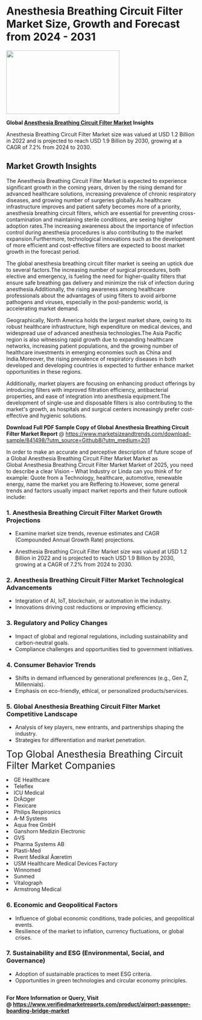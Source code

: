 <H1>Anesthesia Breathing Circuit Filter Market Size, Growth and Forecast from 2024 - 2031</H1><img class="aligncenter size-medium wp-image-584254" src="https://thirdeyenews.in/wp-content/uploads/2024/09/Global-Market-Research-300x168.jpeg" alt="" width="300" height="168" /><p><strong>Global&nbsp;<a href="https://www.marketsizeandtrends.com/download-sample/841498/?utm_source=Github8j?utm_medium=201">Anesthesia Breathing Circuit Filter Market</a> Insights</strong></p><p>Anesthesia Breathing Circuit Filter Market size was valued at USD 1.2 Billion in 2022 and is projected to reach USD 1.9 Billion by 2030, growing at a CAGR of 7.2% from 2024 to 2030.</p><p><h2>Market Growth Insights</h2> <p>The Anesthesia Breathing Circuit Filter Market is expected to experience significant growth in the coming years, driven by the rising demand for advanced healthcare solutions, increasing prevalence of chronic respiratory diseases, and growing number of surgeries globally.As healthcare infrastructure improves and patient safety becomes more of a priority, anesthesia breathing circuit filters, which are essential for preventing cross-contamination and maintaining sterile conditions, are seeing higher adoption rates.The increasing awareness about the importance of infection control during anesthesia procedures is also contributing to the market expansion.Furthermore, technological innovations such as the development of more efficient and cost-effective filters are expected to boost market growth in the forecast period.</p> <p>The global anesthesia breathing circuit filter market is seeing an uptick due to several factors.The increasing number of surgical procedures, both elective and emergency, is fueling the need for higher-quality filters that ensure safe breathing gas delivery and minimize the risk of infection during anesthesia.Additionally, the rising awareness among healthcare professionals about the advantages of using filters to avoid airborne pathogens and viruses, especially in the post-pandemic world, is accelerating market demand.</p> <p>Geographically, North America holds the largest market share, owing to its robust healthcare infrastructure, high expenditure on medical devices, and widespread use of advanced anesthesia technologies.The Asia Pacific region is also witnessing rapid growth due to expanding healthcare networks, increasing patient populations, and the growing number of healthcare investments in emerging economies such as China and India.Moreover, the rising prevalence of respiratory diseases in both developed and developing countries is expected to further enhance market opportunities in these regions.</p> <p>Additionally, market players are focusing on enhancing product offerings by introducing filters with improved filtration efficiency, antibacterial properties, and ease of integration into anesthesia equipment.The development of single-use and disposable filters is also contributing to the market's growth, as hospitals and surgical centers increasingly prefer cost-effective and hygienic solutions.</p> <p><span class=""><strong>Download Full PDF Sample Copy of Global Anesthesia Breathing Circuit Filter Market Report</strong> @ <a href="https://www.marketsizeandtrends.com/download-sample/841498/?utm_source=Github8j?utm_medium=201" target="_blank">https://www.marketsizeandtrends.com/download-sample/841498/?utm_source=Github8j?utm_medium=201</a></span></p><p>In order to make an accurate and perceptive description of future scope of a Global&nbsp;Anesthesia Breathing Circuit Filter Market Market as Global&nbsp;Anesthesia Breathing Circuit Filter Market Market of 2025, you need to describe a clear Vision &ndash; What Industry or Linda can you think of for example: Quote from a Technology, healthcare, automotive, renewable energy, name the market you are Reffering to.However, some general trends and factors usually impact market reports and their future outlook include:</p><h3>1.&nbsp;<strong>Anesthesia Breathing Circuit Filter Market Growth Projections</strong></h3><ul><li>Examine market size trends, revenue estimates and CAGR (Compounded Annual Growth Rate) projections.</li><li><p>Anesthesia Breathing Circuit Filter Market size was valued at USD 1.2 Billion in 2022 and is projected to reach USD 1.9 Billion by 2030, growing at a CAGR of 7.2% from 2024 to 2030.</p></li></ul><h3>2.&nbsp;<strong>Anesthesia Breathing Circuit Filter Market Technological Advancements</strong></h3><ul><li>Integration of AI, IoT, blockchain, or automation in the industry.</li><li>Innovations driving cost reductions or improving efficiency.</li></ul><h3>3.&nbsp;<strong>Regulatory and Policy Changes</strong></h3><ul><li>Impact of global and regional regulations, including sustainability and carbon-neutral goals.</li><li>Compliance challenges and opportunities tied to government initiatives.</li></ul><h3>4.&nbsp;<strong>Consumer Behavior Trends</strong></h3><ul><li>Shifts in demand influenced by generational preferences (e.g., Gen Z, Millennials).</li><li>Emphasis on eco-friendly, ethical, or personalized products/services.</li></ul><h3>5.&nbsp;<strong>Global Anesthesia Breathing Circuit Filter Market Competitive Landscape</strong></h3><ul><li>Analysis of key players, new entrants, and partnerships shaping the industry.</li><li>Strategies for differentiation and market penetration.</li></ul><p data-pm-slice="1 1 []"><span style="color: inherit; font-family: inherit; font-size: 25px;">Top Global Anesthesia Breathing Circuit Filter Market Companies</span></p><div class="" data-test-id=""><p><li>GE Healthcare</li><li> Teleflex</li><li> ICU Medical</li><li> DrÃ¤ger</li><li> Flexicare</li><li> Philips Respironics</li><li> A-M Systems</li><li> Aqua free GmbH</li><li> Ganshorn Medizin Electronic</li><li> GVS</li><li> Pharma Systems AB</li><li> Plasti-Med</li><li> Rvent Medikal Ãœretim</li><li> USM Healthcare Medical Devices Factory</li><li> Winnomed</li><li> Sunmed</li><li> Vitalograph</li><li> Armstrong Medical</li></p></div><h3>6.&nbsp;<strong>Economic and Geopolitical Factors</strong></h3><ul><li>Influence of global economic conditions, trade policies, and geopolitical events.</li><li>Resilience of the market to inflation, currency fluctuations, or global crises.</li></ul><h3>7.&nbsp;<strong>Sustainability and ESG (Environmental, Social, and Governance)</strong></h3><ul><li>Adoption of sustainable practices to meet ESG criteria.</li><li>Opportunities in green technologies and circular economy principles.</li></ul><h2><strong style="font-size: 14px;">For More Information or Query, Visit @&nbsp;</strong><a style="background-color: #ffffff; font-size: 14px;" href="https://www.marketsizeandtrends.com/report/anesthesia-breathing-circuit-filter-market/" target="_blank">https://www.verifiedmarketreports.com/product/airport-passenger-boarding-bridge-market</a></h2>